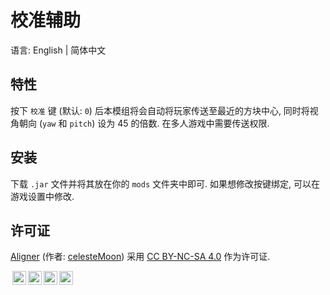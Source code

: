 # 校准辅助

语言: English | 简体中文

## 特性

按下 `校准` 键 (默认: `0`) 后本模组将会自动将玩家传送至最近的方块中心, 同时将视角朝向 (`yaw` 和 `pitch`) 设为 45 的倍数. 在多人游戏中需要传送权限. 

## 安装

下载 `.jar` 文件并将其放在你的 `mods` 文件夹中即可. 如果想修改按键绑定, 可以在游戏设置中修改.

## 许可证

<a property="dct:title" rel="cc:attributionURL" href="https://github.com/celesteMoon/Aligner">Aligner</a> (作者: <a rel="cc:attributionURL dct:creator" property="cc:attributionName" href="https://github.com/celesteMoon">celesteMoon</a>) 采用 <a href="https://creativecommons.org/licenses/by-nc-sa/4.0/?ref=chooser-v1" target="_blank" rel="license noopener noreferrer" style="display:inline-block;">CC BY-NC-SA 4.0</a> 作为许可证.

<img style="height:22px!important;margin-left:3px;vertical-align:text-bottom;" src="https://mirrors.creativecommons.org/presskit/icons/cc.svg?ref=chooser-v1" alt=""><img style="height:22px!important;margin-left:3px;vertical-align:text-bottom;" src="https://mirrors.creativecommons.org/presskit/icons/by.svg?ref=chooser-v1" alt=""><img style="height:22px!important;margin-left:3px;vertical-align:text-bottom;" src="https://mirrors.creativecommons.org/presskit/icons/nc.svg?ref=chooser-v1" alt=""><img style="height:22px!important;margin-left:3px;vertical-align:text-bottom;" src="https://mirrors.creativecommons.org/presskit/icons/sa.svg?ref=chooser-v1" alt=""></p>


